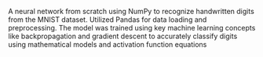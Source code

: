 A neural network from scratch using NumPy to recognize handwritten digits from the MNIST dataset. Utilized Pandas for
data loading and preprocessing. The model was trained using key machine learning concepts like backpropagation and gradient
descent to accurately classify digits using mathematical models and activation function equations

